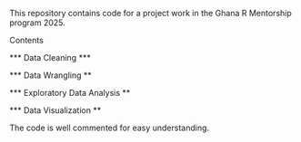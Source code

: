 This repository contains code for a project work in the Ghana R Mentorship program 2025.

Contents

*** Data Cleaning ***

*** Data Wrangling **

*** Exploratory Data Analysis **

*** Data Visualization **


The code is well commented for easy understanding.
